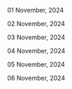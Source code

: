 01 November, 2024

02 November, 2024

03 November, 2024

04 November, 2024

05 November, 2024

06 November, 2024